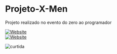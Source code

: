 # Projeto-X-Men
Projeto realizado no evento do zero ao programador

[![Website](https://img.shields.io/badge/Website-39E09B?style=for-the-badge&logo=Website&logoColor=white)](https://projeto-xmen.netlify.app/) 
<br/>
[![Website](https://img.shields.io/badge/Acesse%20o%20meu-Website-39E09B?style=for-the-badge&logo=Website&logoColor=white)](https://projeto-xmen.netlify.app/)

![curtida](https://img.shields.io/badge/Deixa%20o-%E2%9D%A4-red.svg?style=flat)

